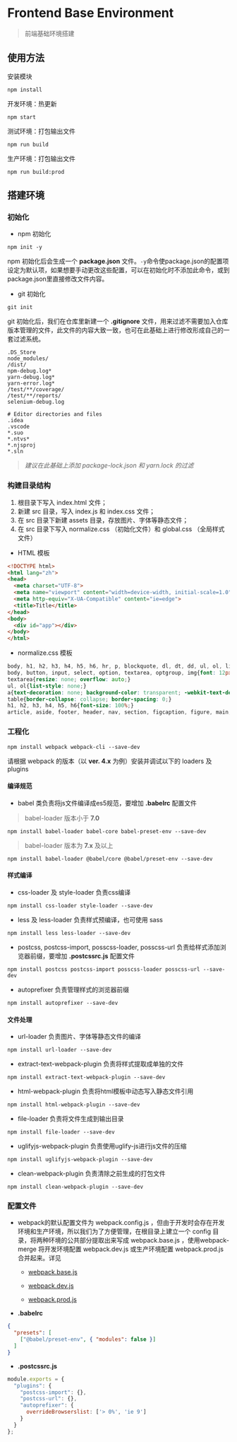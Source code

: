 # Frontend Base Environment

> 前端基础环境搭建

## 使用方法

安装模块

```
npm install
```

开发环境：热更新
```
npm start
```

测试环境：打包输出文件
```
npm run build
```

生产环境：打包输出文件
```
npm run build:prod
```

## 搭建环境

### 初始化

* npm 初始化

```
npm init -y
```

npm 初始化后会生成一个 **package.json** 文件。`-y`命令使package.json的配置项设定为默认项，如果想要手动更改这些配置，可以在初始化时不添加此命令，或到package.json里直接修改文件内容。

* git 初始化

```
git init
```

git 初始化后，我们在仓库里新建一个 **.gitignore** 文件，用来过滤不需要加入仓库版本管理的文件，此文件的内容大致一致，也可在此基础上进行修改形成自己的一套过滤系统。

```
.DS_Store
node_modules/
/dist/
npm-debug.log*
yarn-debug.log*
yarn-error.log*
/test/**/coverage/
/test/**/reports/
selenium-debug.log

# Editor directories and files
.idea
.vscode
*.suo
*.ntvs*
*.njsproj
*.sln
```

> *建议在此基础上添加 package-lock.json 和 yarn.lock 的过滤*

### 构建目录结构

1. 根目录下写入 index.html 文件；
2. 新建 src 目录，写入 index.js 和 index.css 文件；
3. 在 src 目录下新建 assets 目录，存放图片、字体等静态文件；
4. 在 src 目录下写入 normalize.css （初始化文件）和 global.css （全局样式文件）

* HTML 模板

```html
<!DOCTYPE html>
<html lang="zh">
<head>
  <meta charset="UTF-8">
  <meta name="viewport" content="width=device-width, initial-scale=1.0">
  <meta http-equiv="X-UA-Compatible" content="ie=edge">
  <title>Title</title>
</head>
<body>
  <div id="app"></div>
</body>
</html>
```

* normalize.css 模板

```css
body, h1, h2, h3, h4, h5, h6, hr, p, blockquote, dl, dt, dd, ul, ol, li, pre, form, fieldset, lengend, label, button, input, select, option, textarea, optgroup, table, thead, tbody, tfoot, tr, th, td, div, span, img, a, em, i, iframe, :before, :after{box-sizing: border-box; margin: 0; padding: 0;}
body, button, input, select, option, textarea, optgroup, img{font: 12px/1 "Helvetica Neue", Helvetica, Arial, "PingFang SC", "Hiragino Sans GB", "Heiti SC", "Microsoft YaHei", "WenQuanYi Micro Hei", sans-serif; outline: none; border: none;}
textarea{resize: none; overflow: auto;}
ul, ol{list-style: none;}
a{text-decoration: none; background-color: transparent; -webkit-text-decoration-skip: objects;}
table{border-collapse: collapse; border-spacing: 0;}
h1, h2, h3, h4, h5, h6{font-size: 100%;}
article, aside, footer, header, nav, section, figcaption, figure, main, details, menu{display: block; box-sizing: border-box; margin: 0; padding: 0;}
```

### 工程化

```
npm install webpack webpack-cli --save-dev
```

请根据 webpack 的版本（以 **ver. 4.x** 为例）安装并调试以下的 loaders 及 plugins

#### 编译规范

* babel 类负责将js文件编译成es5规范，要增加 **.babelrc** 配置文件

> babel-loader 版本小于 **7.0**
```
npm install babel-loader babel-core babel-preset-env --save-dev
```

> babel-loader 版本为 **7.x** 及以上
```
npm install babel-loader @babel/core @babel/preset-env --save-dev
```

#### 样式编译

* css-loader 及 style-loader 负责css编译

```
npm install css-loader style-loader --save-dev
```

* less 及 less-loader 负责样式预编译，也可使用 sass

```
npm install less less-loader --save-dev
```

* postcss, postcss-import, posscss-loader, posscss-url 负责给样式添加浏览器前缀，要增加 **.postcssrc.js** 配置文件

```
npm install postcss postcss-import posscss-loader posscss-url --save-dev
```

* autoprefixer 负责管理样式的浏览器前缀

```
npm install autoprefixer --save-dev
```

#### 文件处理

* url-loader 负责图片、字体等静态文件的编译

```
npm install url-loader --save-dev
```

* extract-text-webpack-plugin 负责将样式提取成单独的文件

```
npm install extract-text-webpack-plugin --save-dev
```

* html-webpack-plugin 负责将html模板中动态写入静态文件引用

```
npm install html-webpack-plugin --save-dev
```

* file-loader 负责将文件生成到输出目录

```
npm install file-loader --save-dev
```

* uglifyjs-webpack-plugin 负责使用uglify-js进行js文件的压缩

```
npm install uglifyjs-webpack-plugin --save-dev
```

* clean-webpack-plugin 负责清除之前生成的打包文件

```
npm install clean-webpack-plugin --save-dev
```

### 配置文件

* webpack的默认配置文件为 webpack.config.js ，但由于开发时会存在开发环境和生产环境，所以我们为了方便管理，在根目录上建立一个 config 目录，将两种环境的公共部分提取出来写成 webpack.base.js ，使用webpack-merge 将开发环境配置 webpack.dev.js 或生产环境配置 webpack.prod.js 合并起来。详见

  + [webpack.base.js](./config/webpack.base.js)

  + [webpack.dev.js](./config/webpack.dev.js)

  + [webpack.prod.js](./config/webpack.prod.js)

* **.babelrc**

```json
{
  "presets": [
    ["@babel/preset-env", { "modules": false }]
  ]
}
```

* **.postcssrc.js**

```js
module.exports = {
  "plugins": {
    "postcss-import": {},
    "postcss-url": {},
    "autoprefixer": {
      overrideBrowserslist: ['> 0%', 'ie 9']
    }
  }
};
```
